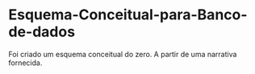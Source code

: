 # Esquema-Conceitual-para-Banco-de-dados
Foi criado um esquema conceitual do zero. A partir de uma narrativa fornecida.
